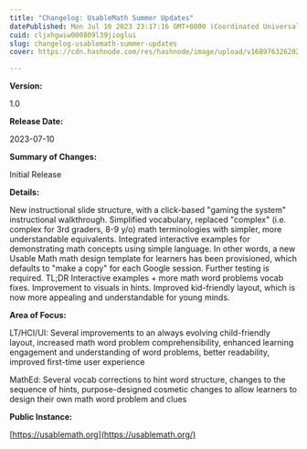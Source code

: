 ```yaml
---
title: "Changelog: UsableMath Summer Updates"
datePublished: Mon Jul 10 2023 23:17:16 GMT+0000 (Coordinated Universal Time)
cuid: cljxhgwiw000809l39jioglui
slug: changelog-usablemath-summer-updates
cover: https://cdn.hashnode.com/res/hashnode/image/upload/v1689763262024/426305b4-c24a-42a2-aad2-4b5e513cb5f0.png

---
```


**Version:**

1.0

**Release Date:**

2023-07-10

**Summary of Changes:**

Initial Release

**Details:**

New instructional slide structure, with a click-based "gaming the system" instructional walkthrough. Simplified vocabulary, replaced "complex" (i.e. complex for 3rd graders, 8-9 y/o) math terminologies with simpler, more understandable equivalents. Integrated interactive examples for demonstrating math concepts using simple language. In other words, a new Usable Math math design template for learners has been provisioned, which defaults to "make a copy" for each Google session. Further testing is required. TL;DR Interactive examples + more math word problems vocab fixes. Improvement to visuals in hints. Improved kid-friendly layout, which is now more appealing and understandable for young minds.

**Area of Focus:**

LT/HCI/UI: Several improvements to an always evolving child-friendly layout, increased math word problem comprehensibility, enhanced learning engagement and understanding of word problems, better readability, improved first-time user experience

MathEd: Several vocab corrections to hint word structure, changes to the sequence of hints, purpose-designed cosmetic changes to allow learners to design their own math word problem and clues

**Public Instance:**

[https://usablemath.org](https://usablemath.org/)